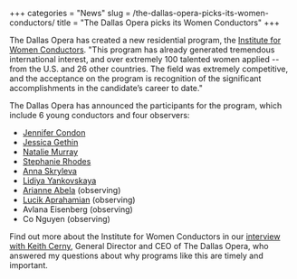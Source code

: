 +++
categories = "News"
slug = /the-dallas-opera-picks-its-women-conductors/
title = "The Dallas Opera picks its Women Conductors"
+++

The Dallas Opera has created a new residential program, the [Institute for Women Conductors](http://dallasopera.org/learn/womens-conducting-institute/). "This program has already generated tremendous international interest, and over extremely 100 talented women applied -- from the U.S. and 26 other countries. The field was extremely competitive, and the acceptance on the program is recognition of the significant accomplishments in the candidate’s career to date."

The Dallas Opera has announced the participants for the program, which include 6 young conductors and four observers:

- [Jennifer Condon](/scene/people/jennifer-condon/)
- [Jessica Gethin](/scene/people/jessica-gethin)
- [Natalie Murray](/scene/people/natalie-murray-beale/)
- [Stephanie Rhodes](/scene/people/stephanie-rhodes/)
- [Anna Skryleva](/scene/people/anna-skryleva/)
- [Lidiya Yankovskaya](/scene/people/lidiya-yankovskaya/)
- [Arianne Abela](/scene/people/arianne-abela/) (observing)
- [Lucik Aprahamian](/scene/people/lucik-aprahamian/) (observing)
- Avlana Eisenberg (observing)
- Co Nguyen (observing)

Find out more about the Institute for Women Conductors in our [interview with Keith Cerny](/fostering-maestras-the-institute-for-women-conductors-at-the-dallas-opera/), General Director and CEO of The Dallas Opera, who answered my questions about why programs like this are timely and important.
